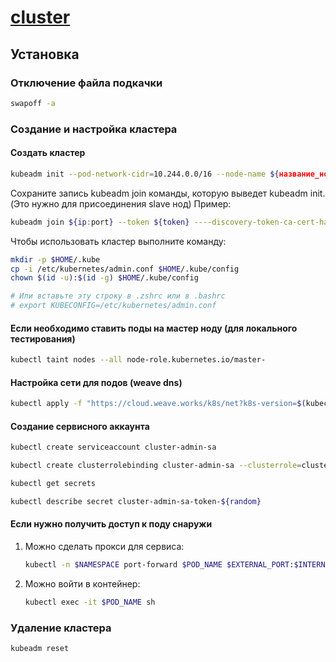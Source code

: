 # [cluster](https://kubernetes.io/docs/setup/production-environment/tools/kubeadm/create-cluster-kubeadm/)

## Установка

### Отключение файла подкачки

```bash
swapoff -a
```

### Создание и настройка кластера

#### Создать кластер

```bash
kubeadm init --pod-network-cidr=10.244.0.0/16 --node-name ${название_ноды}
```

Сохраните запись kubeadm join команды, которую выведет kubeadm init. (Это нужно для присоединения slave нод) Пример:

```bash
kubeadm join ${ip:port} --token ${token} ----discovery-token-ca-cert-hash ${ca}
```

Чтобы использовать кластер выполните команду:

```bash
mkdir -p $HOME/.kube
cp -i /etc/kubernetes/admin.conf $HOME/.kube/config
chown $(id -u):$(id -g) $HOME/.kube/config

# Или вставьте эту строку в .zshrc или в .bashrc
# export KUBECONFIG=/etc/kubernetes/admin.conf
```

#### Если необходимо ставить поды на мастер ноду (для локального тестирования)

```bash
kubectl taint nodes --all node-role.kubernetes.io/master-
```

#### Настройка сети для подов (weave dns)

```bash
kubectl apply -f "https://cloud.weave.works/k8s/net?k8s-version=$(kubectl version | base64 | tr -d '\n')"
```

#### Создание сервисного аккаунта

```bash
kubectl create serviceaccount cluster-admin-sa

kubectl create clusterrolebinding cluster-admin-sa --clusterrole=cluster-admin --serviceaccount=default:cluster-admin-sa

kubectl get secrets

kubectl describe secret cluster-admin-sa-token-${random}
```

#### Если нужно получить доступ к поду снаружи

1. Можно сделать прокси для сервиса:
   ```bash
   kubectl -n $NAMESPACE port-forward $POD_NAME $EXTERNAL_PORT:$INTERNAL_PORT
   ```
2. Можно войти в контейнер:
   ```bash
   kubectl exec -it $POD_NAME sh
   ```

### Удаление кластера

```bash
kubeadm reset
```
